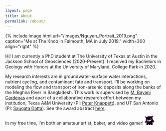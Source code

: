 ```yaml
---
layout: page
title: About
permalink: /about/
---
```


{% include image.html url="/images/Nguyen_Portrait_2019.png" caption="Me at The Knob in Falmouth, MA in July 2019." width=300 align="right" %}

Hi! I am currently a PhD student at The University of Texas at Austin in the Jackson School of Geosciences (2020-Present). 
I received my Bachelors in Geology with Honors at the University of Maryland, College Park in 2020. 

My research interests are in groundwater-surface water interactions, nutrient cycling, and contaminant fate and transport.
I'll be working on modeling the flow and transport of iron-arsenic deposits along the banks of the Meghna River in Bangladesh.
This work is supervised by [M. Bayani Cardenas](http://www.jsg.utexas.edu/cardenas/) and apart of a collaborative research
effort between my institution, Texas A&M University (PI: [Peter Knappett](https://geogeo.tamu.edu/people/profiles/faculty/knappettpeter.html)), and UT San Antonio (PI: [Saugata Datta](https://www.utsa.edu/sciences/labs/SaugataDatta/)). See the award abstract [here](https://www.nsf.gov/awardsearch/showAward?AWD_ID=1852652&HistoricalAwards=false).

In my free time, I'm both an amateur artist, baker, and video gamer! <img src="/images/gengar-sprite.gif" width= "6%" class="align-left" alt="">